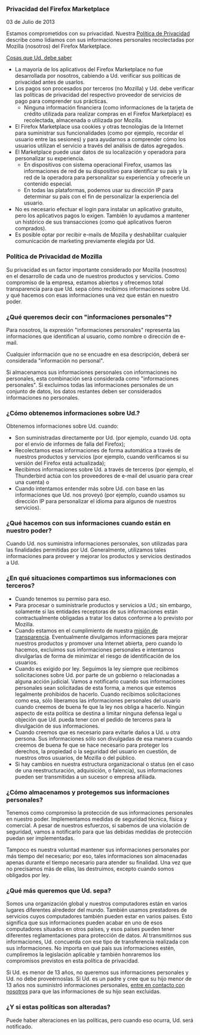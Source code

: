 ### Privacidad del Firefox Marketplace

03 de Julio de 2013

Estamos comprometidos con su privacidad. Nuestra [Política de
Privacidad](http://www.mozilla.org/privacy/) describe como lidiamos con sus
informaciones personales recolectadas por Mozilla (nosotros) del Firefox
Marketplace.

<u>Cosas que Ud. debe saber</u>

- La mayoría de los aplicativos del Firefox Marketplace no fue desarrollada por nosotros, cabiendo a Ud. verificar sus políticas de privacidad antes de usarlos.
- Los pagos son procesados por terceros (no Mozilla) y Ud. debe verificar las políticas de privacidad del respectivo proveedor de servicios de pago para comprender sus prácticas.
  - Ninguna información financiera (como informaciones de la tarjeta de crédito utilizada para realizar compras en el Firefox Marketplace) es recolectada, almacenada o utilizada por Mozilla.
- El Firefox Marketplace usa cookies y otras tecnologías de la Internet para suministrar sus funcionalidades (como por ejemplo, recordar el usuario entre las sesiones) y para ayudarnos a comprender cómo los usuarios utilizan el servicio a través del análisis de datos agregados.
- El Marketplace puede usar datos de su localización y operadora para personalizar su experiencia.
  - En dispositivos con sistema operacional Firefox, usamos las informaciones de red de su dispositivo para identificar su país y la red de la operadora para personalizar su experiencia y ofrecerle un contenido especial.
  - En todas las plataformas, podemos usar su dirección IP para determinar su país con el fin de personalizar la experiencia del usuario.
- No es necesario efectuar el login para instalar un aplicativo gratuito, pero los aplicativos pagos lo exigen. También lo ayudamos a mantener un histórico de sus transacciones (como qué aplicativos fueron comprados).
- Es posible optar por recibir e-mails de Mozilla y deshabilitar cualquier comunicación de marketing previamente elegida por Ud.

### Política de Privacidad de Mozilla

Su privacidad es un factor importante considerado por Mozilla (nosotros) en el
desarrollo de cada uno de nuestros productos y servicios. Como compromiso de
la empresa, estamos abiertos y ofrecemos total transparencia para que Ud. sepa
cómo recibimos informaciones sobre Ud. y qué hacemos con esas informaciones
una vez que están en nuestro poder.

### ¿Qué queremos decir con "informaciones personales"?

Para nosotros, la expresión "informaciones personales" representa las
informaciones que identifican al usuario, como nombre o dirección de e-mail.

Cualquier información que no se encuadre en esa descripción, deberá ser
considerada "información no personal".

Si almacenamos sus informaciones personales con informaciones no personales,
esta combinación será considerada como "informaciones personales". Si
excluimos todas las informaciones personales de un conjunto de datos, los
datos restantes deben ser considerados informaciones no personales.

### ¿Cómo obtenemos informaciones sobre Ud.?

Obtenemos informaciones sobre Ud. cuando:

- Son suministradas directamente por Ud. (por ejemplo, cuando Ud. opta por el envío de informes de falla del Firefox);
- Recolectamos esas informaciones de forma automática a través de nuestros productos y servicios (por ejemplo, cuando verificamos si su versión del Firefox está actualizada);
- Recibimos informaciones sobre Ud. a través de terceros (por ejemplo, el Thunderbird actúa con los proveedores de e-mail del usuario para crear una cuenta) o
- Cuando intentamos entender más sobre Ud. con base en las informaciones que Ud. nos proveyó (por ejemplo, cuando usamos su dirección IP para personalizar el idioma para algunos de nuestros servicios).

### ¿Qué hacemos con sus informaciones cuando están en nuestro poder?

Cuando Ud. nos suministra informaciones personales, son utilizadas para las
finalidades permitidas por Ud. Generalmente, utilizamos tales informaciones
para proveer y mejorar los productos y servicios destinados a Ud.

### ¿En qué situaciones compartimos sus informaciones con terceros?

- Cuando tenemos su permiso para eso.
- Para procesar o suministrarle productos y servicios a Ud.; sin embargo, solamente si las entidades receptoras de sus informaciones están contractualmente obligadas a tratar los datos conforme a lo previsto por Mozilla.
- Cuando estamos en el cumplimiento de nuestra [misión de transparencia](http://www.mozilla.org/about/manifesto.html). Eventualmente divulgamos informaciones para mejorar nuestros productos y promover una Internet abierta, pero cuando lo hacemos, excluimos sus informaciones personales e intentamos divulgarlas de forma de minimizar el riesgo de identificación de los usuarios.
- Cuando es exigido por ley. Seguimos la ley siempre que recibimos solicitaciones sobre Ud. por parte de un gobierno o relacionadas a alguna acción judicial. Vamos a notificarlo cuando sus informaciones personales sean solicitadas de esta forma, a menos que estemos legalmente prohibidos de hacerlo. Cuando recibimos solicitaciones como esa, sólo liberamos las informaciones personales del usuario cuando creemos de buena fe que la ley nos obliga a hacerlo. Ningún aspecto de esta política se destina a limitar ninguna defensa legal u objeción que Ud. pueda tener con el pedido de terceros para la divulgación de sus informaciones.
- Cuando creemos que es necesario para evitarle daños a Ud. u otra persona. Sus informaciones sólo son divulgadas de esa manera cuando creemos de buena fe que se hace necesario para proteger los derechos, la propiedad o la seguridad del usuario en cuestión, de nuestros otros usuarios, de Mozilla o del público.
- Si hay cambios en nuestra estructura organizacional o status (en el caso de una reestructuración, adquisición, o falencia), sus informaciones pueden ser transmitidas a un sucesor o empresa afiliada.

### ¿Cómo almacenamos y protegemos sus informaciones personales?

Tenemos como compromiso la protección de sus informaciones personales en
nuestro poder. Implementamos medidas de seguridad técnica, física y comercial.
A pesar de nuestros esfuerzos, si sabemos de una violación de seguridad, vamos
a notificarlo para que las debidas medidas de protección puedan ser
implementadas.

Tampoco es nuestra voluntad mantener sus informaciones personales por más
tiempo del necesario; por eso, tales informaciones son almacenadas apenas
durante el tiempo necesario para atender su finalidad. Una vez que no
precisamos más de ellas, las destruimos, excepto cuando somos obligados por
ley.

### ¿Qué más queremos que Ud. sepa?

Somos una organización global y nuestros computadores están en varios lugares
diferentes alrededor del mundo. También usamos prestadores de servicios cuyos
computadores también pueden estar en varios países. Esto significa que sus
informaciones pueden acabar en uno de esos computadores situados en otros
países, y esos países pueden tener diferentes reglamentaciones para protección
de datos. Al transmitirnos sus informaciones, Ud. concuerda con ese tipo de
transferencia realizada con sus informaciones. No importa en qué país sus
informaciones estén, cumpliremos la legislación aplicable y también honraremos
los compromisos previstos en esta política de privacidad.

Si Ud. es menor de 13 años, no queremos sus informaciones personales y Ud. no
debe proveérnoslas. Si Ud. es un padre y cree que su hijo menor de 13 años nos
suministró informaciones personales, [entre en contacto con nosotros](https://www.mozilla.org/en-US/privacy/policies/firefox-os/) para que
las informaciones de su hijo sean excluidas.

### ¿Y si estas políticas son alteradas?

Puede haber alteraciones en las políticas, pero cuando eso ocurra, Ud. será
notificado.
